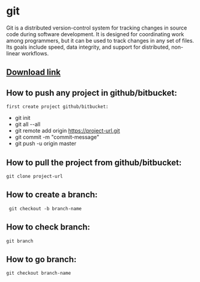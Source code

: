 # git
Git is a distributed version-control system for tracking changes in source code during software development. It is designed for coordinating work among programmers, but it can be used to track changes in any set of files. Its goals include speed, data integrity, and support for distributed, non-linear workflows.

## [Download link](https://git-scm.com/)

## How to push any project in github/bitbucket:
    first create project github/bitbucket:
   
* git init
* git all --all
* git remote add origin https://project-url.git
* git commit -m "commit-message"
* git push -u origin master

## How to pull the project from github/bitbucket:
 ` git clone project-url `
 
## How to create a branch:
` git checkout -b branch-name`

## How to check branch:
` git branch `

## How to go branch:

` git checkout branch-name `
